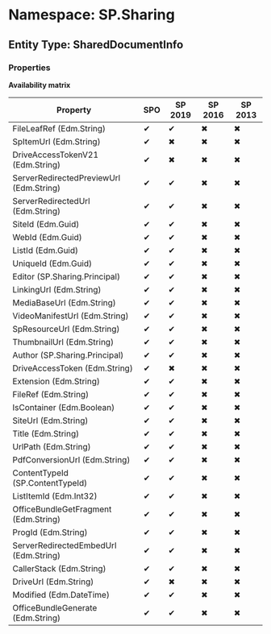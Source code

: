# Namespace: SP.Sharing
## Entity Type: SharedDocumentInfo

### Properties

**Availability matrix**

Property | SPO | SP 2019 | SP 2016 | SP 2013
----------|-----|---------|---------|--------
FileLeafRef (Edm.String) | ✔ | ✔ | ✖ | ✖
SpItemUrl (Edm.String) | ✔ | ✖ | ✖ | ✖
DriveAccessTokenV21 (Edm.String) | ✔ | ✖ | ✖ | ✖
ServerRedirectedPreviewUrl (Edm.String) | ✔ | ✔ | ✖ | ✖
ServerRedirectedUrl (Edm.String) | ✔ | ✔ | ✖ | ✖
SiteId (Edm.Guid) | ✔ | ✔ | ✖ | ✖
WebId (Edm.Guid) | ✔ | ✔ | ✖ | ✖
ListId (Edm.Guid) | ✔ | ✔ | ✖ | ✖
UniqueId (Edm.Guid) | ✔ | ✔ | ✖ | ✖
Editor (SP.Sharing.Principal) | ✔ | ✔ | ✖ | ✖
LinkingUrl (Edm.String) | ✔ | ✔ | ✖ | ✖
MediaBaseUrl (Edm.String) | ✔ | ✔ | ✖ | ✖
VideoManifestUrl (Edm.String) | ✔ | ✔ | ✖ | ✖
SpResourceUrl (Edm.String) | ✔ | ✔ | ✖ | ✖
ThumbnailUrl (Edm.String) | ✔ | ✔ | ✖ | ✖
Author (SP.Sharing.Principal) | ✔ | ✔ | ✖ | ✖
DriveAccessToken (Edm.String) | ✔ | ✖ | ✖ | ✖
Extension (Edm.String) | ✔ | ✔ | ✖ | ✖
FileRef (Edm.String) | ✔ | ✔ | ✖ | ✖
IsContainer (Edm.Boolean) | ✔ | ✔ | ✖ | ✖
SiteUrl (Edm.String) | ✔ | ✔ | ✖ | ✖
Title (Edm.String) | ✔ | ✔ | ✖ | ✖
UrlPath (Edm.String) | ✔ | ✔ | ✖ | ✖
PdfConversionUrl (Edm.String) | ✔ | ✔ | ✖ | ✖
ContentTypeId (SP.ContentTypeId) | ✔ | ✔ | ✖ | ✖
ListItemId (Edm.Int32) | ✔ | ✔ | ✖ | ✖
OfficeBundleGetFragment (Edm.String) | ✔ | ✔ | ✖ | ✖
ProgId (Edm.String) | ✔ | ✔ | ✖ | ✖
ServerRedirectedEmbedUrl (Edm.String) | ✔ | ✔ | ✖ | ✖
CallerStack (Edm.String) | ✔ | ✔ | ✖ | ✖
DriveUrl (Edm.String) | ✔ | ✖ | ✖ | ✖
Modified (Edm.DateTime) | ✔ | ✔ | ✖ | ✖
OfficeBundleGenerate (Edm.String) | ✔ | ✔ | ✖ | ✖

